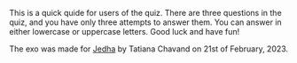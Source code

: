 This is a quick quide for users of the quiz.
There are three questions in the quiz, and you have only three attempts to answer them.
You can answer in either lowercase or uppercase letters.
Good luck and have fun!

The exo was made for [Jedha](https://jedha.co) by Tatiana Chavand on 21st of February, 2023.

